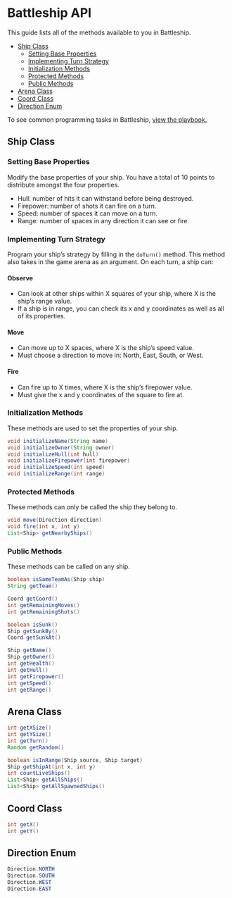 # Battleship API

This guide lists all of the methods available to you in Battleship.

* [Ship Class](#ship-class)
	* [Setting Base Properties](#setting-base-properties)
	* [Implementing Turn Strategy](#implementing-turn-strategy)
	* [Initialization Methods](#initialization-methods)
	* [Protected Methods](#protected-methods)
	* [Public Methods](#public-methods)
* [Arena Class](#arena-class)
* [Coord Class](#coord-class)
* [Direction Enum](#direction-enum)

To see common programming tasks in Battleship, [view the playbook.](playbook.md)

## Ship Class

### Setting Base Properties

Modify the base properties of your ship. You have a total of 10 points to distribute amongst the four properties.

* Hull: number of hits it can withstand before being destroyed.
* Firepower: number of shots it can fire on a turn.
* Speed: number of spaces it can move on a turn.
* Range: number of spaces in any direction it can see or fire.

### Implementing Turn Strategy

Program your ship’s strategy by filling in the `doTurn()` method. This method also takes in the game arena as an argument. On each turn, a ship can:

#### Observe

* Can look at other ships within X squares of your ship, where X is the ship’s range value.
* If a ship is in range, you can check its x and y coordinates as well as all of its properties.

#### Move

* Can move up to X spaces, where X is the ship’s speed value.
* Must choose a direction to move in: North, East, South, or West.

#### Fire

* Can fire up to X times, where X is the ship’s firepower value.
* Must give the x and y coordinates of the square to fire at.

### Initialization Methods

These methods are used to set the properties of your ship.

```java
void initializeName(String name)
void initializeOwner(String owner)
void initializeHull(int hull)
void initializeFirepower(int firepower)
void initializeSpeed(int speed)
void initializeRange(int range)
```

### Protected Methods

These methods can only be called the ship they belong to.

```java
void move(Direction direction)
void fire(int x, int y)
List<Ship> getNearbyShips()
```

### Public Methods

These methods can be called on any ship.

```java
boolean isSameTeamAs(Ship ship)
String getTeam()
```

```java
Coord getCoord()
int getRemainingMoves()
int getRemainingShots()
```

```java
boolean isSunk()
Ship getSunkBy()
Coord getSunkAt()
```

```java
Ship getName()
Ship getOwner()
int getHealth()
int getHull()
int getFirepower()
int getSpeed()
int getRange()
```

## Arena Class

```java
int getXSize()
int getYSize()
int getTurn()
Random getRandom()
```

```java
boolean isInRange(Ship source, Ship target)
Ship getShipAt(int x, int y)
int countLiveShips()
List<Ship> getAllShips()
List<Ship> getAllSpawnedShips()
```

## Coord Class

```java
int getX()
int getY()
```

## Direction Enum

```java
Direction.NORTH
Direction.SOUTH
Direction.WEST
Direction.EAST
```

